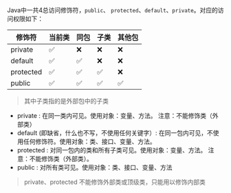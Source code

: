 Java中一共4总访问修饰符，`public`、 `protected`、`default`、`private`。对应的访问权限如下：

| 修饰符    | 当前类 | 同包 | 子类 | 其他包 |
| --------- | ------ | ---- | ---- | ------ |
| private   | ✅     | ❌   | ❌   | ❌     |
| default   | ✅     | ✅   | ❌   | ❌     |
| protected | ✅     | ✅   | ✅   | ❌     |
| public    | ✅     | ✅   | ✅   | ✅     |

> 其中子类指的是外部包中的子类

- private : 在同一类内可见。使用对象：变量、方法。 注意：不能修饰类（外部类）
- default (即缺省，什么也不写，不使用任何关键字）: 在同一包内可见，不使用任何修饰符。使用对象：类、接口、变量、方法。
- protected : 对同一包内的类和所有子类可见。使用对象：变量、方法。 注意：不能修饰类（外部类）。
- public : 对所有类可见。使用对象：类、接口、变量、方法

> private、protected 不能修饰外部类或顶级类，只能用以修饰内部类


